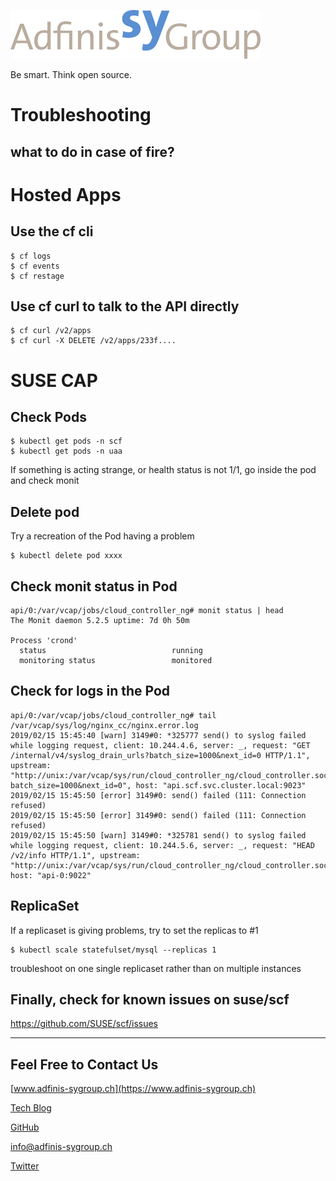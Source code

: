 ![](static/adfinis_sygroup_logo.png)

Be smart. Think open source.

# Troubleshooting

## what to do in case of fire?

# Hosted Apps

## Use the cf cli

```
$ cf logs
$ cf events
$ cf restage
```
## Use cf curl to talk to the API directly

```
$ cf curl /v2/apps
$ cf curl -X DELETE /v2/apps/233f....
```

# SUSE CAP

## Check Pods

```
$ kubectl get pods -n scf
$ kubectl get pods -n uaa
```
If something is acting strange, or health status is not 1/1, go inside the pod and check monit

## Delete pod

Try a recreation of the Pod having a problem

```
$ kubectl delete pod xxxx
```

## Check monit status in Pod

```
api/0:/var/vcap/jobs/cloud_controller_ng# monit status | head
The Monit daemon 5.2.5 uptime: 7d 0h 50m

Process 'crond'
  status                            running
  monitoring status                 monitored

```

## Check for logs in the Pod

```
api/0:/var/vcap/jobs/cloud_controller_ng# tail /var/vcap/sys/log/nginx_cc/nginx.error.log
2019/02/15 15:45:40 [warn] 3149#0: *325777 send() to syslog failed while logging request, client: 10.244.4.6, server: _, request: "GET /internal/v4/syslog_drain_urls?batch_size=1000&next_id=0 HTTP/1.1", upstream: "http://unix:/var/vcap/sys/run/cloud_controller_ng/cloud_controller.sock/internal/v4/syslog_drain_urls?batch_size=1000&next_id=0", host: "api.scf.svc.cluster.local:9023"
2019/02/15 15:45:50 [error] 3149#0: send() failed (111: Connection refused)
2019/02/15 15:45:50 [error] 3149#0: send() failed (111: Connection refused)
2019/02/15 15:45:50 [warn] 3149#0: *325781 send() to syslog failed while logging request, client: 10.244.5.6, server: _, request: "HEAD /v2/info HTTP/1.1", upstream: "http://unix:/var/vcap/sys/run/cloud_controller_ng/cloud_controller.sock/v2/info", host: "api-0:9022"
```

## ReplicaSet

If a replicaset is giving problems, try to set the replicas to #1

```
$ kubectl scale statefulset/mysql --replicas 1
```

troubleshoot on one single replicaset rather than on multiple instances


## Finally, check for known issues on suse/scf

https://github.com/SUSE/scf/issues



---

## Feel Free to Contact Us

[www.adfinis-sygroup.ch](https://www.adfinis-sygroup.ch)

[Tech Blog](https://www.adfinis-sygroup.ch/blog)

[GitHub](https://github.com/adfinis-sygroup)

<info@adfinis-sygroup.ch>

[Twitter](https://twitter.com/adfinissygroup)
